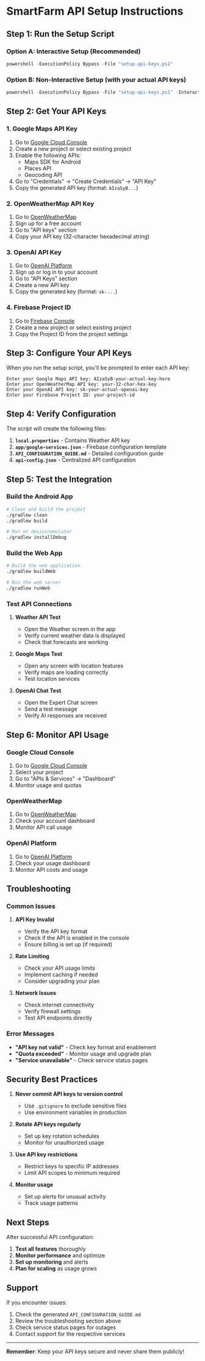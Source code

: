 # SmartFarm API Setup Instructions

## Step 1: Run the Setup Script

### Option A: Interactive Setup (Recommended)
```powershell
powershell -ExecutionPolicy Bypass -File "setup-api-keys.ps1"
```

### Option B: Non-Interactive Setup (with your actual API keys)
```powershell
powershell -ExecutionPolicy Bypass -File "setup-api-keys.ps1" -Interactive:$false -GoogleMapsApiKey "YOUR_ACTUAL_GOOGLE_MAPS_API_KEY" -WeatherApiKey "YOUR_ACTUAL_WEATHER_API_KEY" -OpenAIApiKey "YOUR_ACTUAL_OPENAI_API_KEY" -FirebaseProjectId "YOUR_ACTUAL_FIREBASE_PROJECT_ID"
```

## Step 2: Get Your API Keys

### 1. Google Maps API Key
1. Go to [Google Cloud Console](https://console.cloud.google.com/)
2. Create a new project or select existing project
3. Enable the following APIs:
   - Maps SDK for Android
   - Places API
   - Geocoding API
4. Go to "Credentials" → "Create Credentials" → "API Key"
5. Copy the generated API key (format: `AIzaSyB...`)

### 2. OpenWeatherMap API Key
1. Go to [OpenWeatherMap](https://openweathermap.org/api)
2. Sign up for a free account
3. Go to "API keys" section
4. Copy your API key (32-character hexadecimal string)

### 3. OpenAI API Key
1. Go to [OpenAI Platform](https://platform.openai.com/)
2. Sign up or log in to your account
3. Go to "API Keys" section
4. Create a new API key
5. Copy the generated key (format: `sk-...`)

### 4. Firebase Project ID
1. Go to [Firebase Console](https://console.firebase.google.com/)
2. Create a new project or select existing project
3. Copy the Project ID from the project settings

## Step 3: Configure Your API Keys

When you run the setup script, you'll be prompted to enter each API key:

```
Enter your Google Maps API key: AIzaSyB-your-actual-key-here
Enter your OpenWeatherMap API key: your-32-char-hex-key
Enter your OpenAI API key: sk-your-actual-openai-key
Enter your Firebase Project ID: your-project-id
```

## Step 4: Verify Configuration

The script will create the following files:

1. **`local.properties`** - Contains Weather API key
2. **`app/google-services.json`** - Firebase configuration template
3. **`API_CONFIGURATION_GUIDE.md`** - Detailed configuration guide
4. **`api-config.json`** - Centralized API configuration

## Step 5: Test the Integration

### Build the Android App
```bash
# Clean and build the project
./gradlew clean
./gradlew build

# Run on device/emulator
./gradlew installDebug
```

### Build the Web App
```bash
# Build the web application
./gradlew buildWeb

# Run the web server
./gradlew runWeb
```

### Test API Connections

1. **Weather API Test**
   - Open the Weather screen in the app
   - Verify current weather data is displayed
   - Check that forecasts are working

2. **Google Maps Test**
   - Open any screen with location features
   - Verify maps are loading correctly
   - Test location services

3. **OpenAI Chat Test**
   - Open the Expert Chat screen
   - Send a test message
   - Verify AI responses are received

## Step 6: Monitor API Usage

### Google Cloud Console
1. Go to [Google Cloud Console](https://console.cloud.google.com/)
2. Select your project
3. Go to "APIs & Services" → "Dashboard"
4. Monitor usage and quotas

### OpenWeatherMap
1. Go to [OpenWeatherMap](https://openweathermap.org/api)
2. Check your account dashboard
3. Monitor API call usage

### OpenAI Platform
1. Go to [OpenAI Platform](https://platform.openai.com/)
2. Check your usage dashboard
3. Monitor API costs and usage

## Troubleshooting

### Common Issues

1. **API Key Invalid**
   - Verify the API key format
   - Check if the API is enabled in the console
   - Ensure billing is set up (if required)

2. **Rate Limiting**
   - Check your API usage limits
   - Implement caching if needed
   - Consider upgrading your plan

3. **Network Issues**
   - Check internet connectivity
   - Verify firewall settings
   - Test API endpoints directly

### Error Messages

- **"API key not valid"** - Check key format and enablement
- **"Quota exceeded"** - Monitor usage and upgrade plan
- **"Service unavailable"** - Check service status pages

## Security Best Practices

1. **Never commit API keys to version control**
   - Use `.gitignore` to exclude sensitive files
   - Use environment variables in production

2. **Rotate API keys regularly**
   - Set up key rotation schedules
   - Monitor for unauthorized usage

3. **Use API key restrictions**
   - Restrict keys to specific IP addresses
   - Limit API scopes to minimum required

4. **Monitor usage**
   - Set up alerts for unusual activity
   - Track usage patterns

## Next Steps

After successful API configuration:

1. **Test all features** thoroughly
2. **Monitor performance** and optimize
3. **Set up monitoring** and alerts
4. **Plan for scaling** as usage grows

## Support

If you encounter issues:

1. Check the generated `API_CONFIGURATION_GUIDE.md`
2. Review the troubleshooting section above
3. Check service status pages for outages
4. Contact support for the respective services

---

**Remember**: Keep your API keys secure and never share them publicly! 